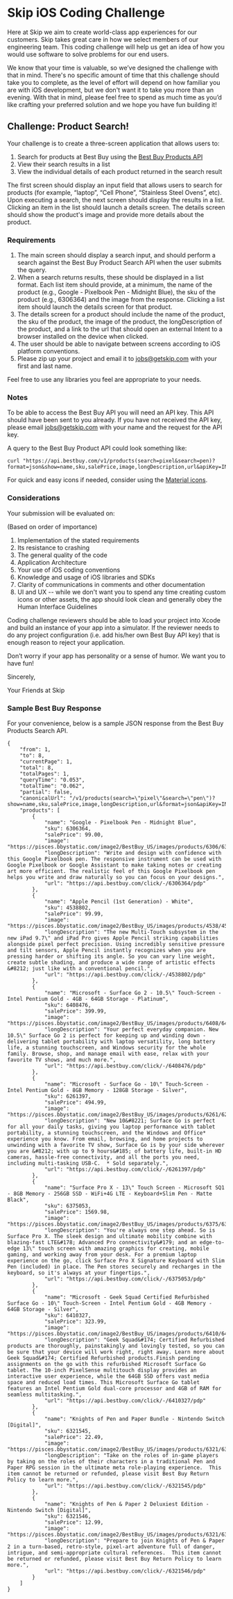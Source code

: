 # Skip iOS Coding Challenge

Here at Skip we aim to create world-class app experiences for our customers. Skip takes great care in how we select members of our engineering team. This coding challenge will help us get an idea of how you would use software to solve problems for our end users.

We know that your time is valuable, so we’ve designed the challenge with that in mind. There's no specific amount of time that this challenge should take you to complete, as the level of effort will depend on how familiar you are with iOS development, but we don't want it to take you more than an evening. With that in mind, please feel free to spend as much time as you’d like crafting your preferred solution and we hope you have fun building it!

## Challenge: Product Search!

Your challenge is to create a three-screen application that allows users to:
1. Search for products at Best Buy using the [Best Buy Products API](https://bestbuyapis.github.io/api-documentation/#products-api)
2. View their search results in a list
3. View the individual details of each product returned in the search result

The first screen should display an input field that allows users to search for products (for example, “laptop”, “Cell Phone”, “Stainless Steel Ovens”, etc).  Upon executing a search, the next screen should display the results in a list. Clicking an item in the list should launch a details screen. The details screen should show the product's image and provide more details about the product.

### Requirements

1. The main screen should display a search input, and should perform a search against the Best Buy Product Search API when the user submits the query.
2. When a search returns results, these should be displayed in a list format. Each list item should provide, at a minimum, the name of the product (e.g., Google - Pixelbook Pen - Midnight Blue), the sku of the product (e.g., 6306364) and the image from the response. Clicking a list item should launch the details screen for that product.
3. The details screen for a product should include the name of the product, the sku of the product, the image of the product, the longDescription of the product, and a link to the url that should open an external Intent to a browser installed on the device when clicked.
4. The user should be able to navigate between screens according to iOS platform conventions.
5. Please zip up your project and email it to <jobs@getskip.com> with your first and last name.

Feel free to use any libraries you feel are appropriate to your needs.

### Notes

To be able to access the Best Buy API you will need an API key. This API should have been sent to you already. If you have not received the API key, please email <jobs@getskip.com> with your name and the request for the API key.

A query to the Best Buy Product API could look something like:

```
curl "https://api.bestbuy.com/v1/products(search=pixel&search=pen)?format=json&show=name,sku,salePrice,image,longDescription,url&apiKey=INSERT_API_KEY"
```

For quick and easy icons if needed, consider using the [Material icons](https://material.io/icons/).

### Considerations

Your submission will be evaluated on:

(Based on order of importance)
1. Implementation of the stated requirements
2. Its resistance to crashing
3. The general quality of the code
4. Application Architecture
5. Your use of iOS coding conventions
6. Knowledge and usage of iOS libraries and SDKs
7. Clarity of communications in comments and other documentation
8. UI and UX -- while we don't want you to spend any time creating custom icons or other assets, the app should look clean and generally obey the Human Interface Guidelines

Coding challenge reviewers should be able to load your project into Xcode and build an instance of your app into a simulator. If the reviewer needs to do any project configuration (i.e. add his/her own Best Buy API key) that is enough reason to reject your application.

Don’t worry if your app has personality or a sense of humor. We want you to have fun!


Sincerely,

Your Friends at Skip

### Sample Best Buy Response

For your convenience, below is a sample JSON response from the Best Buy Products Search API.

```
{
    "from": 1,
    "to": 8,
    "currentPage": 1,
    "total": 8,
    "totalPages": 1,
    "queryTime": "0.053",
    "totalTime": "0.062",
    "partial": false,
    "canonicalUrl": "/v1/products(search=\"pixel\"&search=\"pen\")?show=name,sku,salePrice,image,longDescription,url&format=json&apiKey=INSERT_API_KEY",
    "products": [
        {
            "name": "Google - Pixelbook Pen - Midnight Blue",
            "sku": 6306364,
            "salePrice": 99.00,
            "image": "https://pisces.bbystatic.com/image2/BestBuy_US/images/products/6306/6306364_sa.jpg",
            "longDescription": "Write and design with confidence with this Google Pixelbook pen. The responsive instrument can be used with Google Pixelbook or Google Assistant to make taking notes or creating art more efficient. The realistic feel of this Google Pixelbook pen helps you write and draw naturally so you can focus on your designs.",
            "url": "https://api.bestbuy.com/click/-/6306364/pdp"
        },
        {
            "name": "Apple Pencil (1st Generation) - White",
            "sku": 4538802,
            "salePrice": 99.99,
            "image": "https://pisces.bbystatic.com/image2/BestBuy_US/images/products/4538/4538802_sa.jpg",
            "longDescription": "The new Multi-Touch subsystem in the new iPad 9.7\" and iPad Pro gives Apple Pencil striking capabilities alongside pixel perfect precision. Using incredibly sensitive pressure and tilt sensors, Apple Pencil instantly recognizes when you are pressing harder or shifting its angle. So you can vary line weight, create subtle shading, and produce a wide range of artistic effects &#8212; just like with a conventional pencil.",
            "url": "https://api.bestbuy.com/click/-/4538802/pdp"
        },
        {
            "name": "Microsoft - Surface Go 2 - 10.5\" Touch-Screen - Intel Pentium Gold - 4GB - 64GB Storage - Platinum",
            "sku": 6408476,
            "salePrice": 399.99,
            "image": "https://pisces.bbystatic.com/image2/BestBuy_US/images/products/6408/6408476_sa.jpg",
            "longDescription": "Your perfect everyday companion. New 10.5\" Surface Go 2 is perfect for keeping up and winding down - delivering tablet portability with laptop versatility, long battery life, a stunning touchscreen, and Windows security for the whole family. Browse, shop, and manage email with ease, relax with your favorite TV shows, and much more.",
            "url": "https://api.bestbuy.com/click/-/6408476/pdp"
        },
        {
            "name": "Microsoft - Surface Go - 10\" Touch-Screen - Intel Pentium Gold - 8GB Memory - 128GB Storage - Silver",
            "sku": 6261397,
            "salePrice": 494.99,
            "image": "https://pisces.bbystatic.com/image2/BestBuy_US/images/products/6261/6261397_sa.jpg",
            "longDescription": "New 10&#8221; Surface Go is perfect for all your daily tasks, giving you laptop performance with tablet portability, a stunning touchscreen, and the Windows and Office* experience you know. From email, browsing, and home projects to unwinding with a favorite TV show, Surface Go is by your side wherever you are &#8212; with up to 9 hours&#185; of battery life, built-in HD cameras, hassle-free connectivity, and all the ports you need, including multi-tasking USB-C.  * Sold separately.",
            "url": "https://api.bestbuy.com/click/-/6261397/pdp"
        },
        {
            "name": "Surface Pro X - 13\" Touch Screen - Microsoft SQ1 - 8GB Memory - 256GB SSD - WiFi+4G LTE - Keyboard+Slim Pen - Matte Black",
            "sku": 6375053,
            "salePrice": 1569.98,
            "image": "https://pisces.bbystatic.com/image2/BestBuy_US/images/products/6375/6375053_sa.jpg",
            "longDescription": "You're always one step ahead. So is Surface Pro X. The sleek design and ultimate mobility combine with blazing-fast LTE&#178; Advanced Pro connectivity&#179; and an edge-to-edge 13\" touch screen with amazing graphics for creating, mobile gaming, and working away from your desk. For a premium laptop experience on the go, click Surface Pro X Signature Keyboard with Slim Pen (included) in place. The Pen stores securely and recharges in the keyboard, so it's always at your fingertips.",
            "url": "https://api.bestbuy.com/click/-/6375053/pdp"
        },
        {
            "name": "Microsoft - Geek Squad Certified Refurbished Surface Go - 10\" Touch-Screen - Intel Pentium Gold - 4GB Memory - 64GB Storage - Silver",
            "sku": 6410327,
            "salePrice": 323.99,
            "image": "https://pisces.bbystatic.com/image2/BestBuy_US/images/products/6410/6410327_sa.jpg",
            "longDescription": "Geek Squad&#174; Certified Refurbished products are thoroughly, painstakingly and lovingly tested, so you can be sure that your device will work right, right away. Learn more about Geek Squad&#174; Certified Refurbished products.Finish pending assignments on the go with this refurbished Microsoft Surface Go tablet. The 10-inch PixelSense multitouch display provides an interactive user experience, while the 64GB SSD offers vast media space and reduced load times. This Microsoft Surface Go tablet features an Intel Pentium Gold dual-core processor and 4GB of RAM for seamless multitasking.",
            "url": "https://api.bestbuy.com/click/-/6410327/pdp"
        },
        {
            "name": "Knights of Pen and Paper Bundle - Nintendo Switch [Digital]",
            "sku": 6321545,
            "salePrice": 22.49,
            "image": "https://pisces.bbystatic.com/image2/BestBuy_US/images/products/6321/6321545_sa.jpg",
            "longDescription": "Take on the roles of in-game players by taking on the roles of their characters in a traditional Pen and Paper RPG session in the ultimate meta role-playing experience.  This item cannot be returned or refunded, please visit Best Buy Return Policy to learn more.",
            "url": "https://api.bestbuy.com/click/-/6321545/pdp"
        },
        {
            "name": "Knights of Pen & Paper 2 Deluxiest Edition - Nintendo Switch [Digital]",
            "sku": 6321546,
            "salePrice": 12.99,
            "image": "https://pisces.bbystatic.com/image2/BestBuy_US/images/products/6321/6321546_sa.jpg",
            "longDescription": "Prepare to join Knights of Pen & Paper 2 in a turn-based, retro-style, pixel-art adventure full of danger, intrigue, and semi-appropriate cultural references.  This item cannot be returned or refunded, please visit Best Buy Return Policy to learn more.",
            "url": "https://api.bestbuy.com/click/-/6321546/pdp"
        }
    ]
}
```
